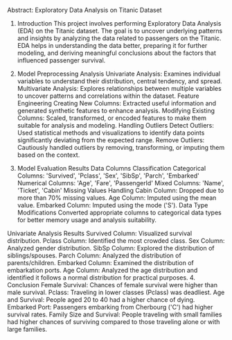 Abstract: Exploratory Data Analysis on Titanic Dataset
1. Introduction
This project involves performing Exploratory Data Analysis (EDA) on the Titanic dataset. The goal is to uncover underlying patterns and insights by analyzing the data related to passengers on the Titanic. EDA helps in understanding the data better, preparing it for further modeling, and deriving meaningful conclusions about the factors that influenced passenger survival.

2. Model Preprocessing
Analysis
Univariate Analysis: Examines individual variables to understand their distribution, central tendency, and spread.
Multivariate Analysis: Explores relationships between multiple variables to uncover patterns and correlations within the dataset.
Feature Engineering
Creating New Columns: Extracted useful information and generated synthetic features to enhance analysis.
Modifying Existing Columns: Scaled, transformed, or encoded features to make them suitable for analysis and modeling.
Handling Outliers
Detect Outliers: Used statistical methods and visualizations to identify data points significantly deviating from the expected range.
Remove Outliers: Cautiously handled outliers by removing, transforming, or imputing them based on the context.
3. Model Evaluation Results
Data Columns Classification
Categorical Columns: 'Survived', 'Pclass', 'Sex', 'SibSp', 'Parch', 'Embarked'
Numerical Columns: 'Age', 'Fare', 'PassengerId'
Mixed Columns: 'Name', 'Ticket', 'Cabin'
Missing Values Handling
Cabin Column: Dropped due to more than 70% missing values.
Age Column: Imputed using the mean value.
Embarked Column: Imputed using the mode ('S').
Data Type Modifications
Converted appropriate columns to categorical data types for better memory usage and analysis suitability.

Univariate Analysis Results
Survived Column: Visualized survival distribution.
Pclass Column: Identified the most crowded class.
Sex Column: Analyzed gender distribution.
SibSp Column: Explored the distribution of siblings/spouses.
Parch Column: Analyzed the distribution of parents/children.
Embarked Column: Examined the distribution of embarkation ports.
Age Column: Analyzed the age distribution and identified it follows a normal distribution for practical purposes.
4. Conclusion
Female Survival: Chances of female survival were higher than male survival.
Pclass: Traveling in lower classes (Pclass) was deadliest.
Age and Survival: People aged 20 to 40 had a higher chance of dying.
Embarked Port: Passengers embarking from Cherbourg ('C') had higher survival rates.
Family Size and Survival: People traveling with small families had higher chances of surviving compared to those traveling alone or with large families.
